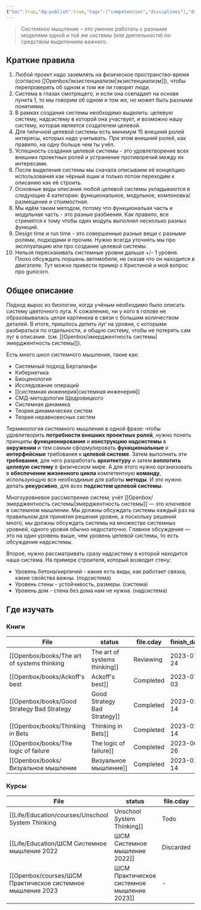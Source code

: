 ```yaml
---
{"toc":true,"dg-publish":true,"tags":["competencies","disciplines"],"date":"2023-01-14T13:31:40+04:00","modified_at":"2023-10-26T11:57:23+04:00","aliases":["системному мышлению","системного мышления","системным мышлением","системном мышлении"],"dg-path":"/competencies/системное мышление.md","permalink":"/competencies/sistemnoe-myshlenie/","dgPassFrontmatter":true}
---
```





> Системное мышление – это умение работать с разными моделями одной и той же системы (или деятельности) по средством выделением важного.

## Краткие правила

1. Любой проект надо заземлять на физическое пространство-время (согласно [[Openbox/экзистенциализм|экзистенциализм]]), чтобы перепроверять об одном и том же ли говорят люди.
2. Система в глазах смотрящего, и если она совпадает на основе пункта 1, то мы говорим об одном и том же, но может быть разными понятиями.
3. В рамках создания системы необходимо выделить: целевую систему, надсистему в которой она участвует, и возможно нашу систему, которая является создателем целевой.
4. Для типичной целевой системы есть минимум 15 внешний ролей интересы, которых надо учитывать. При этом внешний ролей, как правило, на одну больше чем ты учёл.
5. Успешность создания целевой системы - это удовлетворение всех внешних проектных ролей и устранение противоречий между их интересами.
6. После выделения системы мы сначала описываем её концепцию использования как чёрный ящик и только потом переходим к описанию как её строить. 
7. Основные виды описания любой целевой системы укладываются в следующие 4 категории: функциональное, модульное, компоновка/размещение и стоимостная.
8. Мы идём таким методом, потому что функциональая часть и модульная часть - это разные разбиения. Как правило, все стремятся к тому чтобы один модуль выполнял несколько разных функций.
9. Design time и run time - это совершенные разные вещи с разными ролями, подходами и прочим. Нужно всегда уточнять мы про эксплуатацию или про создание целевой системы.
10. Нельзя перескакивать системные уровни дальше +/- 1 уровня. Плохо обсуждать поршень автомобиля, не сказав что он находится в двигателе. Тут можно привести пример с Кристиной и мой вопрос про gunicorn.

## Общее описание

Подход вырос из биологии, когда учёным необходимо было описать систему цветочного луга. К сожалению, ни у кого в голове не образовывалась целая картинкиа в связи с большим количеством деталей. В итоге, пришлось делить луг на уровни, с которыми разбираться по отдельности, и общую систему, чтобы не потерять сам луг в описание. (см. [[Openbox/эмерджентность системы|эмерджентность системы]]).

Есть много школ системного мышления, такие как:
- Системный подход Берталанфи
- Кибернетика
- Биоценология
- Исследование операций
- [[системная инженерия|системная инженерия]]
- СМД-методология Щедровицкого
- Системная динамика
- Теория динамических систем
- Теория неравновесных систем

Терминология системного мышления в одной фразе: чтобы удовлетворить **потребности внешних проектных ролей**, нужно понять принципы **функционирования** и **конструкцию надсистемы** в **окружении** и тем самым сформулировать **функциональные** и **интерфейсные** требования к **целевой системе**. Затем выполнить эти **требования**, для чего разработать **архитектуру** и затем **воплотить целевую систему** в физическом мире. А для этого нужно организовать в **обеспечении жизненного цикла** компетентную **команду**, использующую все необходимые для работы **методы**. И это нужно делать **рекурсивно**, для всех **подсистем целевой системы**.

Многоуровневое рассмотрение систем, учёт [[Openbox/эмерджентность системы|эмерджентность системы]] — это ключевое в системном мышлении. Мы должны обсуждать системы каждый раз на правильном для принятия решения уровне, а поскольку решений много, мы должны обсуждать системы на множестве системных уровней, одного уровня обычно недостаточно. Главное обсуждение — это на один уровень выше, чем уровень целевой системы, то есть обсуждение надсистемы.

Второе, нужно рассматривать сразу надсистему в которой находится наша система. На примере строителя, который возводит стену:
- Уровень бетона/кирпичей - какие есть виды, как работает связка, какие свойства важны. (подсистема)
- Уровень стены - устойчивость, размеры. (система)
- Уровень дом - стена без дома нам не нужна. (надсистема)

## Где изучать

### Книги

| File                                                                          | status    | file.cday  | finish_date | книгодни         |
| ----------------------------------------------------------------------------- | --------- | ---------- | ----------- | ---------------- |
| [[Openbox/books/The art of systems thinking|The art of systems thinking]] | Reviewing | 2023-07-24 | 2023-07-19  | 2 weeks, 3 days  |
| [[Openbox/books/Ackoff's best|Ackoff's best]]                             | Completed | 2023-07-03 | 2023-02-06  | 1 month, 3 days  |
| [[Openbox/books/Good Strategy Bad Strategy|Good Strategy Bad Strategy]]   | Completed | 2023-01-14 | 2022-08-13  | 2 months, 2 days |
| [[Openbox/books/Thinking in Bets|Thinking in Bets]]                       | Completed | 2023-01-14 | 2022-06-14  | 2 weeks, 2 days  |
| [[Openbox/books/The logic of failure|The logic of failure]]               | Completed | 2023-06-26 | 2022-04-03  | 1 month, 2 weeks |
| [[Openbox/books/Визуальное мышление|Визуальное мышление]]                 | Completed | 2023-01-14 | 2021-08-31  | 1 week, 2 days   |


### Курсы

| File                                                                                                      | status    | file.cday  | finish_date |
| --------------------------------------------------------------------------------------------------------- | --------- | ---------- | ----------- |
| [[Life/Education/courses/Unschool System Thinking|Unschool System Thinking]]                          | Todo      | 2023-01-14 | \-          |
| [[Life/Education/ШСМ Системное мышление 2022|ШСМ Системное мышление 2022]]                            | Discarded | 2023-01-14 | 2023-01-12  |
| [[Openbox/courses/ШСМ Практическое системное мышление 2023|ШСМ Практическое системное мышление 2023]] | \-        | 2023-06-26 | \-          |


